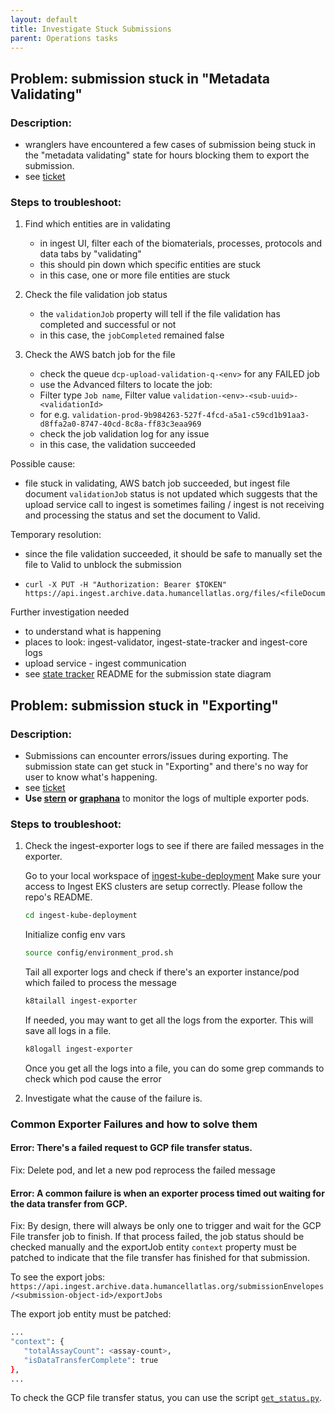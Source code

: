 ```yaml
---
layout: default
title: Investigate Stuck Submissions
parent: Operations tasks
---
```


## Problem: submission stuck in "Metadata Validating"

### Description:
- wranglers have encountered a few cases of submission being stuck in the "metadata validating" state for hours blocking them to export the submission. 
- see [ticket](https://app.zenhub.com/workspaces/operations-5fa2d8f2df78bb000f7fb2b5/issues/ebi-ait/hca-ebi-wrangler-central/702)


### Steps to troubleshoot:
1. Find which entities are in validating
    - in ingest UI, filter each of the biomaterials, processes, protocols and data tabs by "validating"
    - this should pin down which specific entities are stuck
    - in this case, one or more file entities are stuck

1. Check the file validation job status
    - the `validationJob` property will tell if the file validation has completed and successful or not
    - in this case, the `jobCompleted` remained false 

1. Check the AWS batch job for the file
    - check the queue `dcp-upload-validation-q-<env>` for any FAILED job
    - use the Advanced filters to locate the job: 
    - Filter type `Job name`, Filter value `validation-<env>-<sub-uuid>-<validationId>` 
    - for e.g. `validation-prod-9b984263-527f-4fcd-a5a1-c59cd1b91aa3-d8ffa2a0-8747-40cd-8c8a-ff83c3eaa969`
    - check the job validation log for any issue
    - in this case, the validation succeeded

Possible cause:
- file stuck in validating, AWS batch job succeeded, but ingest file document `validationJob` status is not updated which suggests that the upload service call to ingest is sometimes failing / ingest is not receiving and processing the status and set the document to Valid.

Temporary resolution:
- since the file validation succeeded, it should be safe to manually set the file to Valid to unblock the submission
- 
    ```
    curl -X PUT -H "Authorization: Bearer $TOKEN" https://api.ingest.archive.data.humancellatlas.org/files/<fileDocumentId>/validEvent
    ```

Further investigation needed
- to understand what is happening
- places to look: ingest-validator, ingest-state-tracker and ingest-core logs
- upload service - ingest communication
- see [state tracker](https://github.com/ebi-ait/ingest-state-tracking) README for the submission state diagram

## Problem: submission stuck in "Exporting"

### Description: 
- Submissions can encounter errors/issues during exporting. The submission state can get stuck in "Exporting" and there's no way for user to know what's happening.
- see [ticket](https://app.zenhub.com/workspaces/operations-5fa2d8f2df78bb000f7fb2b5/issues/ebi-ait/hca-ebi-wrangler-central/702)
- **Use [stern](https://github.com/stern/stern) or [graphana](https://monitoring.ingest.archive.data.humancellatlas.org/)** to monitor the logs of multiple exporter pods.


### Steps to troubleshoot:
1. Check the ingest-exporter logs to see if there are failed messages in the exporter.  

   Go to your local workspace of [ingest-kube-deployment](https://github.com/ebi-ait/ingest-kube-deployment) Make sure your access to Ingest EKS clusters are setup correctly. Please follow the repo's README.
   ```bash
   cd ingest-kube-deployment
   ```
   
   Initialize config env vars   
   ```bash
   source config/environment_prod.sh
   ```
   
   Tail all exporter logs and check if there's an exporter instance/pod which failed to process the message
   ```bash
   k8tailall ingest-exporter
   ```
   
   If needed, you may want to get all the logs from the exporter. This will save all logs in a file.
   ```bash
   k8logall ingest-exporter
   ```
   Once you get all the logs into a file, you can do some grep commands to check which pod cause the error
   
   
2. Investigate what the cause of the failure is.
   
### Common Exporter Failures and how to solve them

#### Error: There's a failed request to GCP file transfer status.

Fix: Delete pod, and let a new pod reprocess the failed message

#### Error: A common failure is when an exporter process timed out waiting for the data transfer from GCP.

Fix: By design, there will always be only one to trigger and wait for the GCP File transfer job to finish. If that process failed, the job status should be checked manually and the exportJob entity `context` property must be patched to indicate that the file transfer has finished for that submission.
   
   To see the export jobs: `https://api.ingest.archive.data.humancellatlas.org/submissionEnvelopes/<submission-object-id>/exportJobs`
      
   The export job entity must be patched:
   
   ```bash
   ...
   "context": {
      "totalAssayCount": <assay-count>,
      "isDataTransferComplete": true
   },
   ...
   ```
   
   To check the GCP file transfer status, you can use the script [`get_status.py`](https://github.com/ebi-ait/hca-ebi-dev-team/blob/master/scripts/get_gcp_status/get_status.py).
